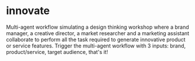 # innovate
Multi-agent workflow simulating a design thinking workshop where a brand manager, a creative director, a market researcher and a marketing assistant collaborate to perform all the task required to generate innovative product or service features. Trigger the multi-agent workflow with 3 inputs: brand, product/service, target audience, that's it!
